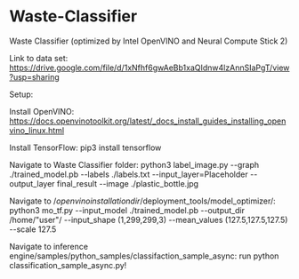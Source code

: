 # Waste-Classifier
Waste Classifier (optimized by Intel OpenVINO and Neural Compute Stick 2)

Link to data set: https://drive.google.com/file/d/1xNfhf6gwAeBb1xaQIdnw4lzAnnSIaPgT/view?usp=sharing

Setup:

Install OpenVINO: https://docs.openvinotoolkit.org/latest/_docs_install_guides_installing_openvino_linux.html

Install TensorFlow: pip3 install tensorflow

Navigate to Waste Classifier folder: python3 label_image.py --graph ./trained_model.pb --labels ./labels.txt --input_layer=Placeholder --output_layer final_result --image ./plastic_bottle.jpg

Navigate to /$openvino installation dir$/deployment_tools/model_optimizer/: python3 mo_tf.py --input_model ./trained_model.pb --output_dir /home/"user"/ --input_shape (1,299,299,3) --mean_values (127.5,127.5,127.5) --scale 127.5

Navigate to inference engine/samples/python_samples/classifaction_sample_async: run python classification_sample_async.py!
